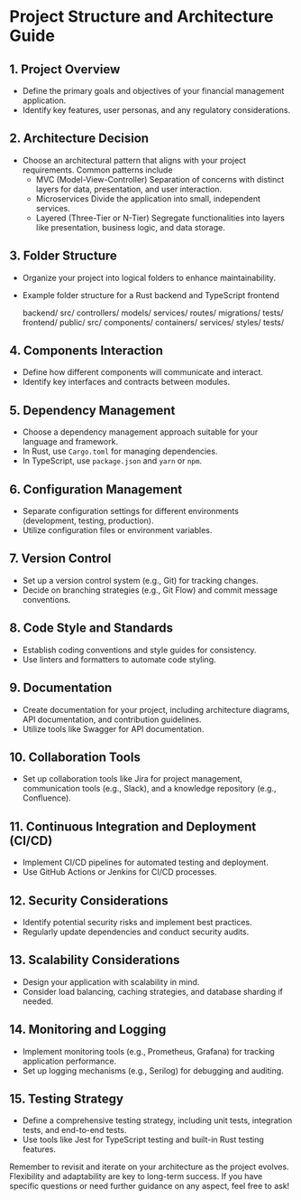 # Project Structure and Architecture Guide

## 1. Project Overview

- Define the primary goals and objectives of your financial management application.
- Identify key features, user personas, and any regulatory considerations.

## 2. Architecture Decision

- Choose an architectural pattern that aligns with your project requirements. Common patterns include
  - MVC (Model-View-Controller) Separation of concerns with distinct layers for data, presentation, and user interaction.
  - Microservices Divide the application into small, independent services.
  - Layered (Three-Tier or N-Tier) Segregate functionalities into layers like presentation, business logic, and data storage.

## 3. Folder Structure

- Organize your project into logical folders to enhance maintainability.
- Example folder structure for a Rust backend and TypeScript frontend

    backend/
        src/
            controllers/
            models/
            services/
            routes/
        migrations/
        tests/
    frontend/
        public/
        src/
            components/
            containers/
            services/
            styles/
        tests/

## 4. Components Interaction

- Define how different components will communicate and interact.
- Identify key interfaces and contracts between modules.

## 5. Dependency Management

- Choose a dependency management approach suitable for your language and framework.
- In Rust, use `Cargo.toml` for managing dependencies.
- In TypeScript, use `package.json` and `yarn` or `npm`.

## 6. Configuration Management

- Separate configuration settings for different environments (development, testing, production).
- Utilize configuration files or environment variables.

## 7. Version Control

- Set up a version control system (e.g., Git) for tracking changes.
- Decide on branching strategies (e.g., Git Flow) and commit message conventions.

## 8. Code Style and Standards

- Establish coding conventions and style guides for consistency.
- Use linters and formatters to automate code styling.

## 9. Documentation

- Create documentation for your project, including architecture diagrams, API documentation, and contribution guidelines.
- Utilize tools like Swagger for API documentation.

## 10. Collaboration Tools

- Set up collaboration tools like Jira for project management, communication tools (e.g., Slack), and a knowledge repository (e.g., Confluence).

## 11. Continuous Integration and Deployment (CI/CD)

- Implement CI/CD pipelines for automated testing and deployment.
- Use GitHub Actions or Jenkins for CI/CD processes.

## 12. Security Considerations

- Identify potential security risks and implement best practices.
- Regularly update dependencies and conduct security audits.

## 13. Scalability Considerations

- Design your application with scalability in mind.
- Consider load balancing, caching strategies, and database sharding if needed.

## 14. Monitoring and Logging

- Implement monitoring tools (e.g., Prometheus, Grafana) for tracking application performance.
- Set up logging mechanisms (e.g., Serilog) for debugging and auditing.

## 15. Testing Strategy

- Define a comprehensive testing strategy, including unit tests, integration tests, and end-to-end tests.
- Use tools like Jest for TypeScript testing and built-in Rust testing features.

Remember to revisit and iterate on your architecture as the project evolves. Flexibility and adaptability are key to long-term success. If you have specific questions or need further guidance on any aspect, feel free to ask!
